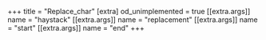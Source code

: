 +++
title = "Replace_char"
[extra]
od_unimplemented = true
[[extra.args]]
name = "haystack"
[[extra.args]]
name = "replacement"
[[extra.args]]
name = "start"
[[extra.args]]
name = "end"
+++